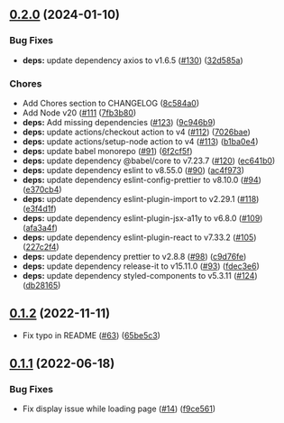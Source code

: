 ## [0.2.0](https://github.com/colibris-xyz/strapi-plugin-site-publisher/compare/v0.1.2...v0.2.0) (2024-01-10)


### Bug Fixes

* **deps:** update dependency axios to v1.6.5 ([#130](https://github.com/colibris-xyz/strapi-plugin-site-publisher/issues/130)) ([32d585a](https://github.com/colibris-xyz/strapi-plugin-site-publisher/commit/32d585a7d027edf27a01d976d36a7493e4c2b82b))


### Chores

* Add Chores section to CHANGELOG ([8c584a0](https://github.com/colibris-xyz/strapi-plugin-site-publisher/commit/8c584a0086486191a3e9f959e546c3c77e1135ca))
* Add Node v20 ([#111](https://github.com/colibris-xyz/strapi-plugin-site-publisher/issues/111) ([7fb3b80](https://github.com/colibris-xyz/strapi-plugin-site-publisher/commit/7fb3b80aa6273fe995e55e9f0ed1c60fc9455ba8))
* **deps:** Add missing dependencies ([#123](https://github.com/colibris-xyz/strapi-plugin-site-publisher/issues/123)) ([9c946b9](https://github.com/colibris-xyz/strapi-plugin-site-publisher/commit/9c946b90c5ce461e4b909f982d7cbc708c753379))
* **deps:** update actions/checkout action to v4 ([#112](https://github.com/colibris-xyz/strapi-plugin-site-publisher/issues/112)) ([7026bae](https://github.com/colibris-xyz/strapi-plugin-site-publisher/commit/7026baef4696c61692317dd783c6ba391a2cffdb))
* **deps:** update actions/setup-node action to v4 ([#113](https://github.com/colibris-xyz/strapi-plugin-site-publisher/issues/113)) ([b1ba0e4](https://github.com/colibris-xyz/strapi-plugin-site-publisher/commit/b1ba0e4c1f3d50b19ef4ad9a0f5e8a8f45a7fac0))
* **deps:** update babel monorepo ([#91](https://github.com/colibris-xyz/strapi-plugin-site-publisher/issues/91)) ([6f2cf5f](https://github.com/colibris-xyz/strapi-plugin-site-publisher/commit/6f2cf5fd1f707e915aa60cdeeddb0d2a1ee739c9))
* **deps:** update dependency @babel/core to v7.23.7 ([#120](https://github.com/colibris-xyz/strapi-plugin-site-publisher/issues/120)) ([ec641b0](https://github.com/colibris-xyz/strapi-plugin-site-publisher/commit/ec641b0a8161d4fe636e95d0ba52961c138c7e3a))
* **deps:** update dependency eslint to v8.55.0 ([#90](https://github.com/colibris-xyz/strapi-plugin-site-publisher/issues/90)) ([ac4f973](https://github.com/colibris-xyz/strapi-plugin-site-publisher/commit/ac4f973ad20218169c79e53718625f658f2b96cf))
* **deps:** update dependency eslint-config-prettier to v8.10.0 ([#94](https://github.com/colibris-xyz/strapi-plugin-site-publisher/issues/94)) ([e370cb4](https://github.com/colibris-xyz/strapi-plugin-site-publisher/commit/e370cb46140f9e336cc9353406e70b53f3f78a7b))
* **deps:** update dependency eslint-plugin-import to v2.29.1 ([#118](https://github.com/colibris-xyz/strapi-plugin-site-publisher/issues/118)) ([e3f4d1f](https://github.com/colibris-xyz/strapi-plugin-site-publisher/commit/e3f4d1f4db5227b9c041f3257cb912230e4813d1))
* **deps:** update dependency eslint-plugin-jsx-a11y to v6.8.0 ([#109](https://github.com/colibris-xyz/strapi-plugin-site-publisher/issues/109)) ([afa3a4f](https://github.com/colibris-xyz/strapi-plugin-site-publisher/commit/afa3a4fd434a6b8909f3e08dd1194a5d96402440))
* **deps:** update dependency eslint-plugin-react to v7.33.2 ([#105](https://github.com/colibris-xyz/strapi-plugin-site-publisher/issues/105)) ([227c2f4](https://github.com/colibris-xyz/strapi-plugin-site-publisher/commit/227c2f4d804ef9a757ce00167d0c32ea118b93e5))
* **deps:** update dependency prettier to v2.8.8 ([#98](https://github.com/colibris-xyz/strapi-plugin-site-publisher/issues/98)) ([c9d76fe](https://github.com/colibris-xyz/strapi-plugin-site-publisher/commit/c9d76fe7d7e7893e723784939678db874cdb3595))
* **deps:** update dependency release-it to v15.11.0 ([#93](https://github.com/colibris-xyz/strapi-plugin-site-publisher/issues/93)) ([fdec3e6](https://github.com/colibris-xyz/strapi-plugin-site-publisher/commit/fdec3e64892f9afb44882246b5b8766873d33650))
* **deps:** update dependency styled-components to v5.3.11 ([#124](https://github.com/colibris-xyz/strapi-plugin-site-publisher/issues/124)) ([db28165](https://github.com/colibris-xyz/strapi-plugin-site-publisher/commit/db28165efd614dfb993819fb8f168730fae386b7))

## [0.1.2](https://github.com/colibris-xyz/strapi-plugin-site-publisher/compare/v0.1.1...v0.1.2) (2022-11-11)


*  Fix typo in README ([#63](https://github.com/colibris-xyz/strapi-plugin-site-publisher/pull/63)) ([65be5c3](https://github.com/colibris-xyz/strapi-plugin-site-publisher/commit/65be5c39f116b0ecdd1da6389363a5ac108b9c5a))

## [0.1.1](https://github.com/colibris-xyz/strapi-plugin-site-publisher/compare/v0.1.0...v0.1.1) (2022-06-18)


### Bug Fixes

* Fix display issue while loading page ([#14](https://github.com/colibris-xyz/strapi-plugin-site-publisher/issues/14)) ([f9ce561](https://github.com/colibris-xyz/strapi-plugin-site-publisher/commit/f9ce561046b47178b75d822c5e7ff62589b83788))
